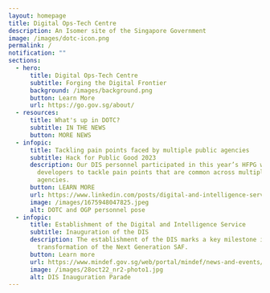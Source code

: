 ```yaml
---
layout: homepage
title: Digital Ops-Tech Centre
description: An Isomer site of the Singapore Government
image: /images/dotc-icon.png
permalink: /
notification: ""
sections:
  - hero:
      title: Digital Ops-Tech Centre
      subtitle: Forging the Digital Frontier
      background: /images/background.png
      button: Learn More
      url: https://go.gov.sg/about/
  - resources:
      title: What's up in DOTC?
      subtitle: IN THE NEWS
      button: MORE NEWS
  - infopic:
      title: Tackling pain points faced by multiple public agencies
      subtitle: Hack for Public Good 2023
      description: Our DIS personnel participated in this year’s HFPG with OGP
        developers to tackle pain points that are common across multiple public
        agencies.
      button: LEARN MORE
      url: https://www.linkedin.com/posts/digital-and-intelligence-service_today-is-open-government-products-ogps-activity-7029435607982477312-0zMx?utm_source=share&utm_medium=member_desktop
      image: /images/1675948047825.jpeg
      alt: DOTC and OGP personnel pose
  - infopic:
      title: Establishment of the Digital and Intelligence Service
      subtitle: Inauguration of the DIS
      description: The establishment of the DIS marks a key milestone in the
        transformation of the Next Generation SAF.
      button: Learn more
      url: https://www.mindef.gov.sg/web/portal/mindef/news-and-events/latest-releases/article-detail/2022/October/28oct22_nr2
      image: /images/28oct22_nr2-photo1.jpg
      alt: DIS Inauguration Parade
---
```

